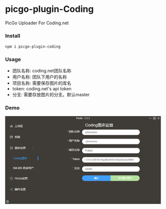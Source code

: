 # picgo-plugin-Coding

PicGo Uploader For Coding.net

### Install

```bash
npm i picgo-plugin-coding
```

### Usage

- 团队名称: coding.net团队名称
- 用户名称: 团队下用户的名称
- 项目名称: 需要保存图片的库名
- token: coding.net's api token
- 分支: 需要存放图片的分支。默认master

### Demo

![Demo](./static/demo.jpg)

